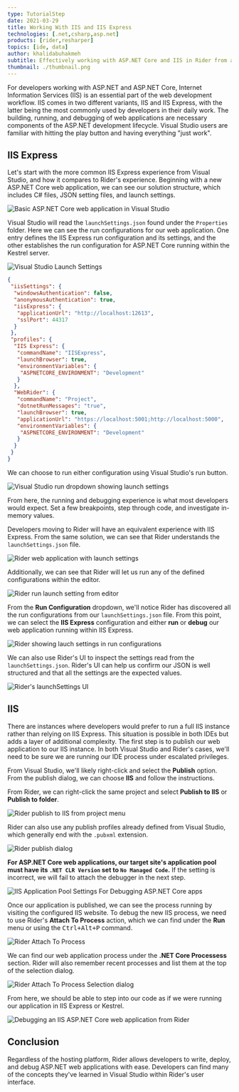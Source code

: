 ```yaml
---
type: TutorialStep
date: 2021-03-29
title: Working With IIS and IIS Express
technologies: [.net,csharp,asp.net]
products: [rider,resharper]
topics: [ide, data]
author: khalidabuhakmeh
subtitle: Effectively working with ASP.NET Core and IIS in Rider from a Visual Studio + ReSharper user's perspective.
thumbnail: ./thumbnail.png
---
```


For developers working with ASP.NET and ASP.NET Core, Internet Information Services (IIS) is an essential part of the web development workflow. IIS comes in two different variants, IIS and IIS Express, with the latter being the most commonly used by developers in their daily work. The building, running, and debugging of web applications are necessary components of the ASP.NET development lifecycle. Visual Studio users are familiar with hitting the play button and having everything "just work".

## IIS Express

Let's start with the more common IIS Express experience from Visual Studio, and how it compares to Rider's experience. Beginning with a new ASP.NET Core web application, we can see our solution structure, which includes C# files, JSON setting files, and launch settings.

![Basic ASP.NET Core web application in Visual Studio](./1-visual-studio-web-application.png)

Visual Studio will read the `launchSettings.json` found under the `Properties` folder. Here we can see the run configurations for our web application. One entry defines the IIS Express run configuration and its settings, and the other establishes the run configuration for ASP.NET Core running within the Kestrel server.

![Visual Studio Launch Settings](./2-visual-studio-lauch-settings.png)

```json
{
 "iisSettings": {
  "windowsAuthentication": false,
  "anonymousAuthentication": true,
  "iisExpress": {
   "applicationUrl": "http://localhost:12613",
   "sslPort": 44317
  }
 },
 "profiles": {
  "IIS Express": {
   "commandName": "IISExpress",
   "launchBrowser": true,
   "environmentVariables": {
    "ASPNETCORE_ENVIRONMENT": "Development"
   }
  },
  "WebRider": {
   "commandName": "Project",
   "dotnetRunMessages": "true",
   "launchBrowser": true,
   "applicationUrl": "https://localhost:5001;http://localhost:5000",
   "environmentVariables": {
    "ASPNETCORE_ENVIRONMENT": "Development"
   }
  }
 }
}
```

We can choose to run either configuration using Visual Studio's run button.

![Visual Studio run dropdown showing launch settings](./3-visual-studio-run-dropdown.png)

From here, the running and debugging experience is what most developers would expect. Set a few breakpoints, step through code, and investigate in-memory values.

Developers moving to Rider will have an equivalent experience with IIS Express. From the same solution, we can see that Rider understands the `launchSettings.json` file. 

![Rider web application with launch settings](./4-rider-web-application-with-launch-settings.png)

Additionally, we can see that Rider will let us run any of the defined configurations within the editor.

![Rider run launch setting from editor](./5-rider-run-from-launchsettings.png)

From the **Run Configuration** dropdown, we'll notice Rider has discovered all the run configurations from our `launchSettings.json` file. From this point, we can select the **IIS Express** configuration and either **run** or **debug** our web application running within IIS Express.

![Rider showing lauch settings in run configurations](./6-rider-launch-setting-run-configuration.png)

We can also use Rider's UI to inspect the settings read from the `launchSettings.json`. Rider's UI can help us confirm our JSON is well structured and that all the settings are the expected values.

![Rider's launchSettings UI](./7-rider-launchSettings-UI.png)

## IIS

There are instances where developers would prefer to run a full IIS instance rather than relying on IIS Express. This situation is possible in both IDEs but adds a layer of additional complexity. The first step is to publish our web application to our IIS instance. In both Visual Studio and Rider's cases, we'll need to be sure we are running our IDE process under escalated privileges.

From Visual Studio, we'll likely right-click and select the **Publish** option. From the publish dialog, we can choose **IIS** and follow the instructions.

From Rider, we can right-click the same project and select **Publish to IIS** or **Publish to folder**. 

![Rider publish to IIS from project menu](./8-rider-publish-to-iis.png)

Rider can also use any publish profiles already defined from Visual Studio, which generally end with the `.pubxml` extension.

![Rider publish dialog](./9-rider-publish-dialog.png)

**For ASP.NET Core web applications, our target site's application pool must have its `.NET CLR Version` set to `No Managed Code`.** If the setting is incorrect, we will fail to attach the debugger in the next step.

![IIS Application Pool Settings For Debugging ASP.NET Core apps](./11-application-pool-settings.png)

Once our application is published, we can see the process running by visiting the configured IIS website. To debug the new IIS process, we need to use Rider's **Attach To Process** action, which we can find under the **Run** menu or using the <kbd>Ctrl+Alt+P</kbd> command.

![Rider Attach To Process](./10-rider-attach-to-process.png)

We can find our web application process under the **.NET Core Processess** section. Rider will also remember recent processes and list them at the top of the selection dialog.

![Rider Attach To Process Selection dialog](./12-rider-attach-to-process-dialog.png)

From here, we should be able to step into our code as if we were running our application in IIS Express or Kestrel.

![Debugging an IIS ASP.NET Core web application from Rider](./13-debugging-iis-aspnet-core-from-rider.png)

## Conclusion

Regardless of the hosting platform, Rider allows developers to write, deploy, and debug ASP.NET web applications with ease. Developers can find many of the concepts they've learned in Visual Studio within Rider's user interface.



 
